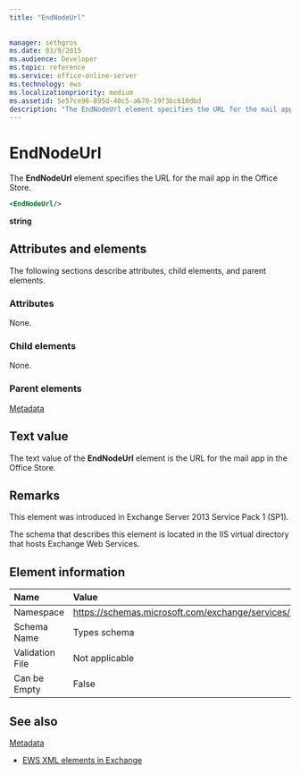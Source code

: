 ```yaml
---
title: "EndNodeUrl"
 
 
manager: sethgros
ms.date: 03/9/2015
ms.audience: Developer
ms.topic: reference
ms.service: office-online-server
ms.technology: ews
ms.localizationpriority: medium
ms.assetid: 5e57ce96-895d-40c5-a670-19f3bc610dbd
description: "The EndNodeUrl element specifies the URL for the mail app in the Office Store."
---
```


# EndNodeUrl

The **EndNodeUrl** element specifies the URL for the mail app in the Office Store. 
  
```XML
<EndNodeUrl/>
```

 **string**
## Attributes and elements

The following sections describe attributes, child elements, and parent elements.
  
### Attributes

None.
  
### Child elements

None.
  
### Parent elements

[Metadata](metadata-ex15websvcsotherref.md)
  
## Text value

The text value of the **EndNodeUrl** element is the URL for the mail app in the Office Store. 
  
## Remarks

This element was introduced in Exchange Server 2013 Service Pack 1 (SP1).
  
The schema that describes this element is located in the IIS virtual directory that hosts Exchange Web Services.
  
## Element information

|**Name**|**Value**|
|:-----|:-----|
|Namespace  <br/> | https://schemas.microsoft.com/exchange/services/2006/types  <br/> |
|Schema Name  <br/> |Types schema  <br/> |
|Validation File  <br/> |Not applicable  <br/> |
|Can be Empty  <br/> |False  <br/> |
   
## See also



[Metadata](metadata-ex15websvcsotherref.md)


- [EWS XML elements in Exchange](ews-xml-elements-in-exchange.md)

